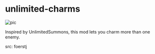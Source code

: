 # unlimited-charms

![pic](pic.jpg)

Inspired by UnlimitedSummons, this mod lets you charm more than one enemy.

src: foerstj
